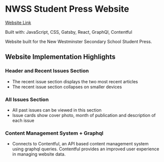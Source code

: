 # NWSS Student Press Website
[Website Link](https://ndubstudentpress.org/)

Built with: JavaScript, CSS, Gatsby, React, GraphQl, Contentful

Website built for the New Westminster Secondary School Student Press. 

## Website Implementation Highlights
### Header and Recent Issues Section
- The recent issue section displays the two most recent articles
- The recent issue section collapses on smaller devices

### All Issues Section
- All past issues can be viewed in this section
- Issue cards show cover photo, month of publication and description of each issue

### Content Management System + Graphql
- Connects to Contentful, an API based content management system using graphql queries. Contentful provides  an improved user experience in managing website data. 
